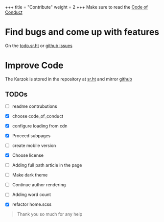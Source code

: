 +++
title = "Contribute"
weight = 2
+++
Make sure to read the [Code of Conduct](/meta/code-of-conduct)

# Find bugs and come up with features
On the [todo.sr.ht](https://todo.sr.ht/~kogeletey/karzok) or [github issues](https://github.com/kogeletey/karzok/issues)

# Improve Code
The Karzok is stored in the repository at [sr.ht](https://sr.ht/~kogeletey/karzok) and mirror [github](https://github.com/kogeletey/karzok)

## TODOs

-   [ ] readme contrubutions
-   [x] choose code_of_conduct
-   [x] configure loading from cdn
-   [x] Proceed subpages
-   [ ] create mobile version
-   [x] Choose license
-   [ ] Adding full path article in the page
-   [ ] Make dark theme
-   [ ] Continue author rendering
-   [ ] Adding word count
-   [x] refactor home.scss


> Thank you so much for any help

